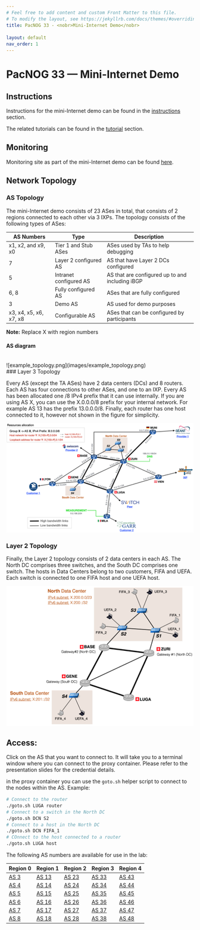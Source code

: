 ```yaml
---
# Feel free to add content and custom Front Matter to this file.
# To modify the layout, see https://jekyllrb.com/docs/themes/#overriding-theme-defaults
title: PacNOG 33 - <nobr>Mini-Internet Demo</nobr>

layout: default
nav_order: 1
---
```


# PacNOG 33 — <nobr>Mini-Internet Demo</nobr>

## Instructions

Instructions for the mini-Internet demo can be found in the [instructions](instructions/index) section.

The related tutorials can be found in the [tutorial](tutorial/index) section.

## Monitoring


Monitoring site as part of the mini-Internet demo can be found [here](https://matrix.pacnog33.helpsthe.net).

## Network Topology

### AS Topology

The mini-Internet demo consists of 23 ASes in total, that consists of 2 regions
connected to each other via 3 IXPs.
The topology consists of the following types of ASes:

| AS Numbers | Type | Description |
|-----------|------|-------------|
| x1, x2, and x9, x0 | Tier 1 and Stub ASes | ASes used by TAs to help debugging |
| 7 | Layer 2 configured AS | AS that have Layer 2 DCs configured |
| 5 | Intranet configured AS | AS that are configured up to and including iBGP |
| 6, 8 | Fully configured AS | ASes that are fully configured |
| 3 | Demo AS | AS used for demo purposes |
| x3, x4, x5, x6, x7, x8 | Configurable AS | ASes that can be configured by participants |

**Note:** Replace X with region numbers

#### AS diagram
<br>
![example_topology.png](images/example_topology.png)
<br>
### Layer 3 Topology

Every AS (except the TA ASes) have 2 data centers (DCs) and 8 routers.
Each AS has four connections to other ASes, and one to an IXP.
Every AS has been allocated one /8 IPv4 prefix that it can use internally.
If you are using AS X, you can use the X.0.0.0/8 prefix for your internal network.
For example AS 13 has the prefix 13.0.0.0/8.
Finally, each router has one host connected to it, however not shown in
the figure for simplicity.

![l3-network.png](images/l3-network.png)

### Layer 2 Topology

Finally, the Layer 2 topology consists of 2 data centers in each AS.
The North DC comprises three switches, and the South DC comprises one switch.
The hosts in Data Centers belong to two customers, FIFA and UEFA.
Each switch is connected to one FIFA host and one UEFA host.

![l2-network.png](images/l2-network.png)

## Access:

Click on the AS that you want to connect to.
It will take you to a terminal window where you can connect to the proxy container.
Please refer to the presentation slides for the credential details.

in the proxy container you can use the `goto.sh` helper script to connect to the nodes within the AS.
Example:

```bash
# Connect to the router
./goto.sh LUGA router
# Connect to a switch in the North DC
./goto.sh DCN S2
# Connect to a host in the North DC
./goto.sh DCN FIFA_1
# COnnect to the host connected to a router
./goto.sh LUGA host
```


The following AS numbers are available for use in the lab:

| Region 0     | Region 1       | Region 2       | Region 3       | Region 4       |
| ------------ | -------------- | -------------- | -------------- | -------------- |
| [AS 3](/as3) | [AS 13](/as13) | [AS 23](/as23) | [AS 33](/as33) | [AS 43](/as43) |
| [AS 4](/as4) | [AS 14](/as14) | [AS 24](/as24) | [AS 34](/as34) | [AS 44](/as44) |
| [AS 5](/as5) | [AS 15](/as15) | [AS 25](/as25) | [AS 35](/as35) | [AS 45](/as45) |
| [AS 6](/as6) | [AS 16](/as16) | [AS 26](/as26) | [AS 36](/as36) | [AS 46](/as46) |
| [AS 7](/as7) | [AS 17](/as17) | [AS 27](/as27) | [AS 37](/as37) | [AS 47](/as47) |
| [AS 8](/as8) | [AS 18](/as18) | [AS 28](/as28) | [AS 38](/as38) | [AS 48](/as48) |
